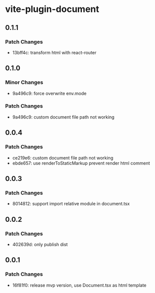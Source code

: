# vite-plugin-document

## 0.1.1

### Patch Changes

- 13bff4c: transform html with react-router

## 0.1.0

### Minor Changes

- 9a496c9: force overwrite env.mode

### Patch Changes

- 9a496c9: custom document file path not working

## 0.0.4

### Patch Changes

- ce219e6: custom document file path not working
- ebde657: use renderToStaticMarkup prevent render html comment

## 0.0.3

### Patch Changes

- 8014812: support import relative module in document.tsx

## 0.0.2

### Patch Changes

- 402639d: only publish dist

## 0.0.1

### Patch Changes

- 16f81f0: release mvp version, use Document.tsx as html template
